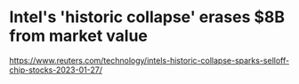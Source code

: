 # Intel's 'historic collapse' erases $8B from market value 
 <https://www.reuters.com/technology/intels-historic-collapse-sparks-selloff-chip-stocks-2023-01-27/>